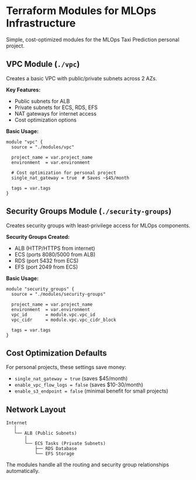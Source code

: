 # Terraform Modules for MLOps Infrastructure

Simple, cost-optimized modules for the MLOps Taxi Prediction personal project.

## VPC Module (`./vpc`)

Creates a basic VPC with public/private subnets across 2 AZs.

**Key Features:**
- Public subnets for ALB
- Private subnets for ECS, RDS, EFS
- NAT gateways for internet access
- Cost optimization options

**Basic Usage:**
```hcl
module "vpc" {
  source = "./modules/vpc"
  
  project_name = var.project_name
  environment  = var.environment
  
  # Cost optimization for personal project
  single_nat_gateway = true  # Saves ~$45/month
  
  tags = var.tags
}
```

## Security Groups Module (`./security-groups`)

Creates security groups with least-privilege access for MLOps components.

**Security Groups Created:**
- ALB (HTTP/HTTPS from internet)
- ECS (ports 8080/5000 from ALB)
- RDS (port 5432 from ECS)
- EFS (port 2049 from ECS)

**Basic Usage:**
```hcl
module "security_groups" {
  source = "./modules/security-groups"
  
  project_name = var.project_name
  environment  = var.environment
  vpc_id       = module.vpc.vpc_id
  vpc_cidr     = module.vpc.vpc_cidr_block
  
  tags = var.tags
}
```

## Cost Optimization Defaults

For personal projects, these settings save money:
- `single_nat_gateway = true` (saves $45/month)
- `enable_vpc_flow_logs = false` (saves $10-30/month)
- `enable_s3_endpoint = false` (minimal benefit for small projects)

## Network Layout

```
Internet
   │
   └── ALB (Public Subnets)
       │
       └── ECS Tasks (Private Subnets)
           ├── RDS Database
           └── EFS Storage
```

The modules handle all the routing and security group relationships automatically.
